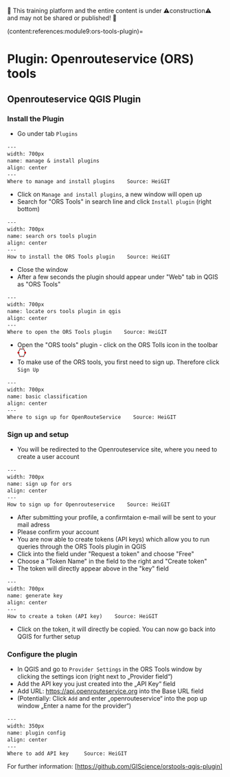 🚧 This training platform and the entire content is under ⚠️construction⚠️ and may not be shared or published! 🚧

(content:references:module9:ors-tools-plugin)=
# Plugin: Openrouteservice (ORS) tools

## Openrouteservice QGIS Plugin 

### Install the Plugin
-  Go under tab `Plugins`

```{figure} /fig/qgis_plugins.png
---
width: 700px
name: manage & install plugins
align: center
---
Where to manage and install plugins    Source: HeiGIT
```

-  Click on `Manage and install plugins`, a new window will open up
-  Search for "ORS Tools" in search line and click `Install plugin` (right bottom)

```{figure} /fig/install_ors.png
---
width: 700px
name: search ors tools plugin
align: center
---
How to install the ORS Tools plugin    Source: HeiGIT
```

-  Close the window
-  After a few seconds the plugin should appear under "Web" tab in QGIS as "ORS Tools"

```{figure} /fig/open_ORS_tools_plugin.png
---
width: 700px
name: locate ors tools plugin in qgis
align: center
---
Where to open the ORS Tools plugin    Source: HeiGIT
```
-  Open the "ORS tools" plugin - click on the ORS Tolls icon in the toolbar <img src="https://github.com/GIScience/gis-training-resource-center/raw/main/fig/icon_ORS_tools_plugin.png" alt="Icon" width="20" height="20">
-  To make use of the ORS tools, you first need to sign up. Therefore click `Sign Up`

```{figure} /fig/signup_ORS.png
---
width: 700px
name: basic classification
align: center
---
Where to sign up for OpenRouteService    Source: HeiGIT
```
### Sign up and setup
-  You will be redirected to the Openrouteservice site, where you need to create     a user account
  
```{figure} /fig/sign_up_ORS.png
---
width: 700px
name: sign up for ors
align: center
---
How to sign up for Openrouteservice    Source: HeiGIT
```

-  After submitting your profile, a confirmtaion e-mail will be sent to your mail    adress
-  Please confirm your account
-  You are now able to create tokens (API keys) which allow you to run queries through the ORS Tools plugin in QGIS
-  Click into the field under "Request a token" and choose "Free"
-  Choose a "Token Name" in the field to the right and "Create token"
-  The token will directly appear above in the "key" field

```{figure} /fig/ORS_token.png
---
width: 700px
name: generate key
align: center
---
How to create a token (API key)    Source: HeiGIT
```
-  Click on the token, it will directly be copied. You can now go back into QGIS     for further setup

### Configure the plugin

-  In QGIS and go to `Provider Settings` in the ORS Tools window by clicking the settings icon (right next to „Provider field“)
-  Add the API key you just created into the „API Key“ field
-  Add URL: https://api.openrouteservice.org into the Base URL field
-  (Potentially: Click `Add` and enter „openrouteservice“ into the pop up window „Enter a name for the provider“)


```{figure} /fig/modul9_add_api.png
---
width: 350px
name: plugin config
align: center
---
Where to add API key     Source: HeiGIT

```

For further information: [https://github.com/GIScience/orstools-qgis-plugin]

